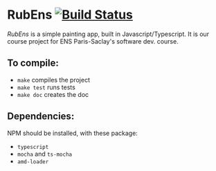 # RubEns [![Build Status](https://travis-ci.org/Daru13/RubEns.svg?branch=master)](https://travis-ci.org/Daru13/RubEns)

*RubEns* is a simple painting app, built in Javascript/Typescript.
It is our course project for ENS Paris-Saclay's software dev. course.

## To compile: 

- `make` compiles the project
- `make test` runs tests
- `make doc` creates the doc

## Dependencies: 

NPM should be installed, with these package:

- `typescript`
- `mocha` and `ts-mocha`
- `amd-loader`
